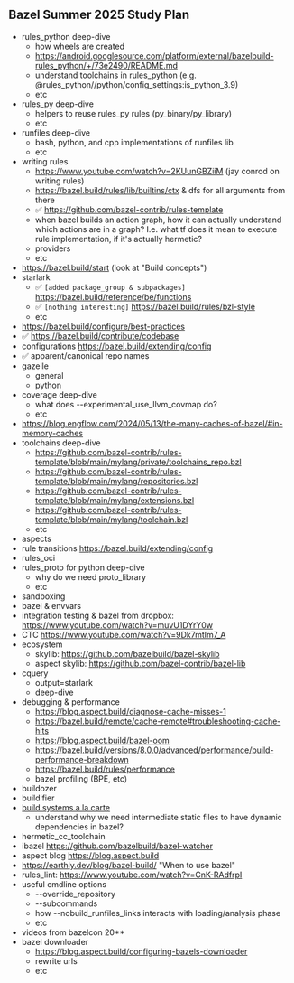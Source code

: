 ## Bazel Summer 2025 Study Plan

* rules_python deep-dive
  * how wheels are created
  * https://android.googlesource.com/platform/external/bazelbuild-rules_python/+/73e2490/README.md
  * understand toolchains in rules_python (e.g. @rules_python//python/config_settings:is_python_3.9)
  * etc
* rules_py deep-dive
  * helpers to reuse rules_py rules (py_binary/py_library)
  * etc
* runfiles deep-dive
  * bash, python, and cpp implementations of runfiles lib 
  * etc
* writing rules
  * https://www.youtube.com/watch?v=2KUunGBZiiM (jay conrod on writing rules)
  * https://bazel.build/rules/lib/builtins/ctx & dfs for all arguments from there 
  * ✅ https://github.com/bazel-contrib/rules-template
  * when bazel builds an action graph, how it can actually understand which actions are in a graph? I.e. what tf does it mean to execute rule implementation, if it's actually hermetic?
  * providers
  * etc
* https://bazel.build/start (look at "Build concepts")
* starlark
  * ✅ `[added package_group & subpackages]` https://bazel.build/reference/be/functions
  * ✅ `[nothing interesting]` https://bazel.build/rules/bzl-style
  * etc
* https://bazel.build/configure/best-practices
* ✅ https://bazel.build/contribute/codebase  
* configurations https://bazel.build/extending/config
* ✅ apparent/canonical repo names
* gazelle
  * general
  * python
* coverage deep-dive
  * what does --experimental_use_llvm_covmap do? 
  * etc
* https://blog.engflow.com/2024/05/13/the-many-caches-of-bazel/#in-memory-caches
* toolchains deep-dive 
  * https://github.com/bazel-contrib/rules-template/blob/main/mylang/private/toolchains_repo.bzl
  * https://github.com/bazel-contrib/rules-template/blob/main/mylang/repositories.bzl
  * https://github.com/bazel-contrib/rules-template/blob/main/mylang/extensions.bzl
  * https://github.com/bazel-contrib/rules-template/blob/main/mylang/toolchain.bzl
  * etc
* aspects
* rule transitions https://bazel.build/extending/config
* rules_oci
* rules_proto for python deep-dive
  * why do we need proto_library
  * etc
* sandboxing
* bazel & envvars
* integration testing & bazel from dropbox: https://www.youtube.com/watch?v=muvU1DYrY0w
* CTC https://www.youtube.com/watch?v=9Dk7mtIm7_A
* ecosystem
  * skylib: https://github.com/bazelbuild/bazel-skylib
  * aspect skylib: https://github.com/bazel-contrib/bazel-lib
* cquery
  * output=starlark
  * deep-dive
* debugging & performance
  * https://blog.aspect.build/diagnose-cache-misses-1
  * https://bazel.build/remote/cache-remote#troubleshooting-cache-hits
  * https://blog.aspect.build/bazel-oom
  * https://bazel.build/versions/8.0.0/advanced/performance/build-performance-breakdown
  * https://bazel.build/rules/performance
  * bazel profiling (BPE, etc)
* buildozer
* buildifier
* [build systems a la carte](https://www.microsoft.com/en-us/research/wp-content/uploads/2018/03/build-systems.pdf)
  * understand why we need intermediate static files to have dynamic dependencies in bazel?
* hermetic_cc_toolchain
* ibazel https://github.com/bazelbuild/bazel-watcher
* aspect blog https://blog.aspect.build
* https://earthly.dev/blog/bazel-build/ "When to use bazel"
* rules_lint: https://www.youtube.com/watch?v=CnK-RAdfrpI 
* useful cmdline options
  * --override_repository 
  * --subcommands
  * how --nobuild_runfiles_links interacts with loading/analysis phase
  * etc
* videos from bazelcon 20**
* bazel downloader
  * https://blog.aspect.build/configuring-bazels-downloader 
  * rewrite urls
  * etc
